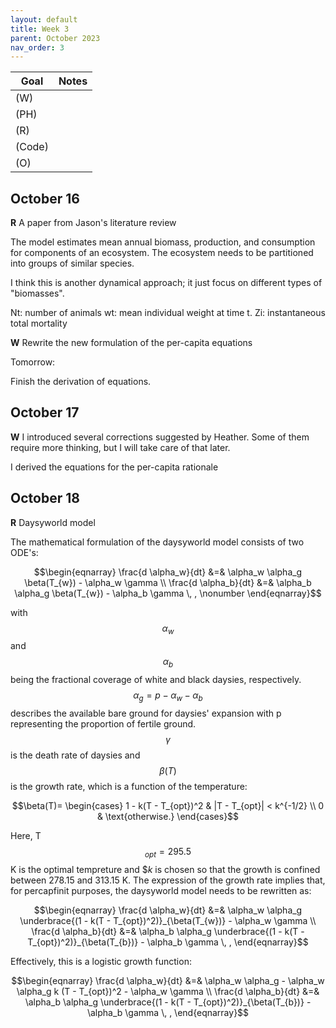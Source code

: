 ```yaml
---
layout: default
title: Week 3
parent: October 2023
nav_order: 3                                                                     
---
```



| Goal | Notes |
| ----------- | ----------- |
|(W)| |
|(PH)| |
|(R)| |
|(Code)| |
|(O)| |


## October 16

**R** A paper from Jason's literature review

The model estimates mean annual biomass, production, and consumption for components of an ecosystem.
The ecosystem needs to be partitioned into groups of similar species.

I think this is another dynamical approach; it just focus on different types of "biomasses".

Nt: number of animals
wt: mean individual weight at time t.
Zi: instantaneous total mortality

**W** Rewrite the new formulation of the per-capita equations

Tomorrow:

Finish the derivation of equations.


## October 17

**W**
I introduced several corrections suggested by Heather. Some of them require more thinking, but I will take care of that later.

I derived the equations for the per-capita rationale


## October 18

**R** Daysyworld model

The mathematical formulation of the daysyworld model consists of two ODE's:

$$\begin{eqnarray}
\frac{d \alpha_w}{dt} &=& \alpha_w \alpha_g \beta(T_{w}) - \alpha_w \gamma \\
\frac{d \alpha_b}{dt} &=& \alpha_b \alpha_g \beta(T_{w}) - \alpha_b \gamma \, , \nonumber
\end{eqnarray}$$

with $$\alpha_w$$ and $$\alpha_b$$ being the fractional coverage of white and black daysies, respectively. $$\alpha_g = p -\alpha_w - \alpha_b$$ describes the available bare ground for daysies' expansion with p representing the proportion of fertile ground.
$$\gamma$$ is the death rate of daysies and $$\beta(T)$$ is the growth rate, which is a function of the temperature:

$$\beta(T)= \begin{cases}
      1 - k(T - T_{opt})^2 & |T - T_{opt}| < k^{-1/2} \\
      0 & \text{otherwise.} 
   \end{cases}$$

Here, T$$_{opt}=295.5$$ K is the optimal tempreture and $$k$ is chosen so that the growth is confined between 278.15 and 313.15 K. The expression of the growth rate implies that, for percapfinit purposes, the daysyworld model needs to be rewritten as:

$$\begin{eqnarray}
\frac{d \alpha_w}{dt} &=& \alpha_w \alpha_g \underbrace{(1 - k(T - T_{opt})^2)}_{\beta(T_{w})} - \alpha_w \gamma \\
\frac{d \alpha_b}{dt} &=& \alpha_b \alpha_g \underbrace{(1 - k(T - T_{opt})^2)}_{\beta(T_{b})} - \alpha_b \gamma \, ,
\end{eqnarray}$$

Effectively, this is a logistic growth function:

$$\begin{eqnarray}
\frac{d \alpha_w}{dt} &=& \alpha_w \alpha_g - \alpha_w \alpha_g k (T - T_{opt})^2 - \alpha_w \gamma \\
\frac{d \alpha_b}{dt} &=& \alpha_b \alpha_g \underbrace{(1 - k(T - T_{opt})^2)}_{\beta(T_{b})} - \alpha_b \gamma \, ,
\end{eqnarray}$$
